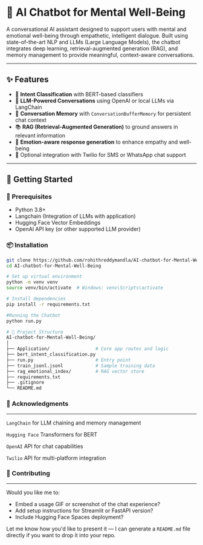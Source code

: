 # 🧠 AI Chatbot for Mental Well-Being

A conversational AI assistant designed to support users with mental and emotional well-being through empathetic, intelligent dialogue. Built using state-of-the-art NLP and LLMs (Large Language Models), the chatbot integrates deep learning, retrieval-augmented generation (RAG), and memory management to provide meaningful, context-aware conversations.

---

## ✨ Features

- 💬 **Intent Classification** with BERT-based classifiers
- 🧠 **LLM-Powered Conversations** using OpenAI or local LLMs via LangChain
- 🔁 **Conversation Memory** with `ConversationBufferMemory` for persistent chat context
- 📚 **RAG (Retrieval-Augmented Generation)** to ground answers in relevant information
- 🧘 **Emotion-aware response generation** to enhance empathy and well-being
- 🔐 Optional integration with Twilio for SMS or WhatsApp chat support

---

## 🚀 Getting Started

### 🔧 Prerequisites

- Python 3.8+
- Langchain (Integration of LLMs with application)
- Hugging Face Vector Embeddings
- OpenAI API key (or other supported LLM provider)

### 📦 Installation

```bash
git clone https://github.com/rohithreddymandla/AI-chatbot-for-Mental-Well-Being.git
cd AI-chatbot-for-Mental-Well-Being

# Set up virtual environment
python -m venv venv
source venv/bin/activate  # Windows: venv\Scripts\activate

# Install dependencies
pip install -r requirements.txt

#Running the Chatbot
python run.py

# 📁 Project Structure
AI-chatbot-for-Mental-Well-Being/
│
├── Application/                 # Core app routes and logic
├── bert_intent_classification.py
├── run.py                       # Entry point
├── train_jsonl.jsonl            # Sample training data
├── rag_emotional_index/         # RAG vector store
├── requirements.txt
├── .gitignore
└── README.md
```
### 🙌 Acknowledgments
---

`LangChain` for LLM chaining and memory management

`Hugging Face` Transformers for BERT

`OpenAI` API for chat capabilities

`Twilio` API for multi-platform integration

### 🤝 Contributing
---

Would you like me to:
- Embed a usage GIF or screenshot of the chat experience?
- Add setup instructions for Streamlit or FastAPI version?
- Include Hugging Face Spaces deployment?

Let me know how you'd like to present it — I can generate a `README.md` file directly if you want to drop it into your repo.
